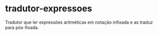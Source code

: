 # tradutor-expressoes
Tradutor que ler expressões aritméticas em notação infixada e as traduz para pós-fixada.

